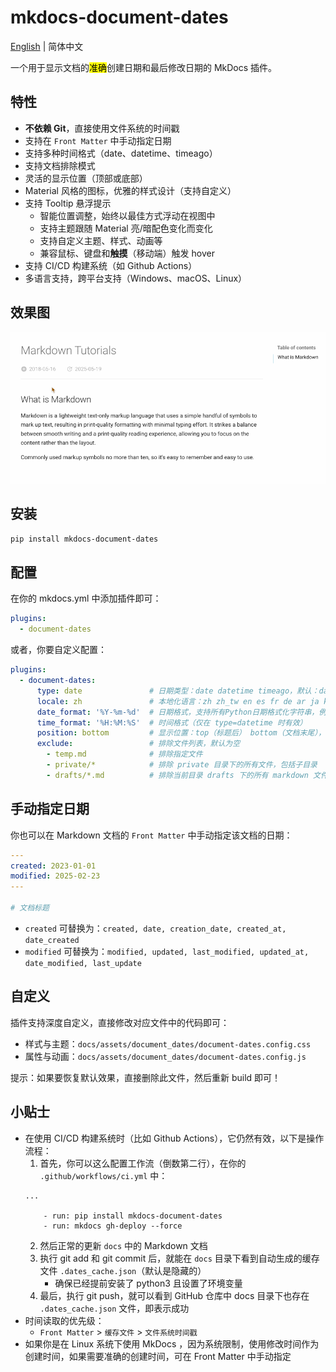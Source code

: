 # mkdocs-document-dates

[English](README.md) | 简体中文



一个用于显示文档的<mark>准确</mark>创建日期和最后修改日期的 MkDocs 插件。

## 特性

- **不依赖 Git**，直接使用文件系统的时间戳
- 支持在 `Front Matter` 中手动指定日期
- 支持多种时间格式（date、datetime、timeago）
- 支持文档排除模式
- 灵活的显示位置（顶部或底部）
- Material 风格的图标，优雅的样式设计（支持自定义）
- 支持 Tooltip 悬浮提示
  - 智能位置调整，始终以最佳方式浮动在视图中
  - 支持主题跟随 Material 亮/暗配色变化而变化
  - 支持自定义主题、样式、动画等
  - 兼容鼠标、键盘和**触摸**（移动端）触发 hover
- 支持 CI/CD 构建系统（如 Github Actions）
- 多语言支持，跨平台支持（Windows、macOS、Linux）


## 效果图

![render](render.gif)

## 安装

```bash
pip install mkdocs-document-dates
```

## 配置

在你的 mkdocs.yml 中添加插件即可：

```yaml
plugins:
  - document-dates
```

或者，你要自定义配置：

```yaml
plugins:
  - document-dates:
      type: date               # 日期类型：date datetime timeago，默认：date
      locale: zh               # 本地化语言：zh zh_tw en es fr de ar ja ko ru，默认：en
      date_format: '%Y-%m-%d'  # 日期格式，支持所有Python日期格式化字符串，例如：%Y年%m月%d日、%b %d, %Y
      time_format: '%H:%M:%S'  # 时间格式（仅在 type=datetime 时有效）
      position: bottom         # 显示位置：top（标题后） bottom（文档末尾），默认：bottom
      exclude:                 # 排除文件列表，默认为空
        - temp.md              # 排除指定文件
        - private/*            # 排除 private 目录下的所有文件，包括子目录
        - drafts/*.md          # 排除当前目录 drafts 下的所有 markdown 文件，不包括子目录

```

## 手动指定日期

你也可以在 Markdown 文档的 `Front Matter` 中手动指定该文档的日期：

```yaml
---
created: 2023-01-01
modified: 2025-02-23
---

# 文档标题
```

- `created` 可替换为：`created, date, creation_date, created_at, date_created`
- `modified` 可替换为：`modified, updated, last_modified, updated_at, date_modified, last_update`

## 自定义

插件支持深度自定义，直接修改对应文件中的代码即可：

- 样式与主题：`docs/assets/document_dates/document-dates.config.css`
- 属性与动画：`docs/assets/document_dates/document-dates.config.js`

提示：如果要恢复默认效果，直接删除此文件，然后重新 build 即可！

## 小贴士

- 在使用 CI/CD 构建系统时（比如 Github Actions），它仍然有效，以下是操作流程：
    1. 首先，你可以这么配置工作流（倒数第二行），在你的 `.github/workflows/ci.yml` 中：
    ```
    ...
    
        - run: pip install mkdocs-document-dates
        - run: mkdocs gh-deploy --force
    ```
    2. 然后正常的更新 `docs` 中的 Markdown 文档
    3. 执行 git add 和 git commit 后，就能在 `docs` 目录下看到自动生成的缓存文件 `.dates_cache.json`（默认是隐藏的）
        - 确保已经提前安装了 python3 且设置了环境变量
    4. 最后，执行 git push，就可以看到 GitHub 仓库中 docs 目录下也存在 `.dates_cache.json` 文件，即表示成功
- 时间读取的优先级：
    - `Front Matter` > `缓存文件` > `文件系统时间戳` 
- 如果你是在 Linux 系统下使用 MkDocs ，因为系统限制，使用修改时间作为创建时间，如果需要准确的创建时间，可在 Front Matter 中手动指定